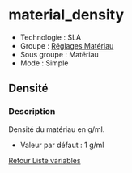 # material_density

* Technologie : SLA
* Groupe : [Réglages Matériau](../sla_printer/sla_parameters.md)
* Sous groupe : Matériau
* Mode : Simple

## Densité

### Description

Densité du matériau en g/ml.

* Valeur par défaut : 1 g/ml

[Retour Liste variables](variable_list.md)